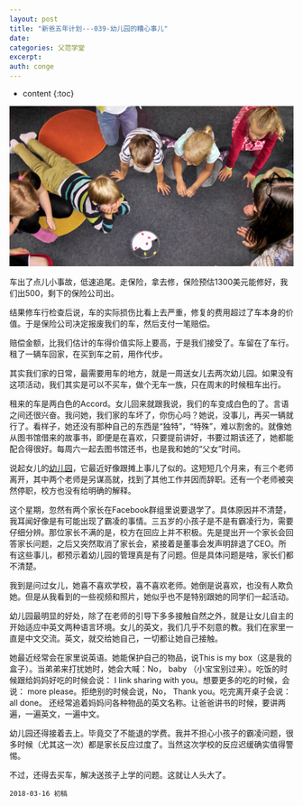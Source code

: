 ```yaml
---
layout: post
title: "新爸五年计划---039-幼儿园的糟心事儿"
date:
categories: 父范学堂
excerpt:
auth: conge
---
```

* content
{:toc}

![](/assets/images/父范学堂/118382-9b994aad5007dae1.jpg)

车出了点儿小事故，低速追尾。走保险，拿去修，保险预估1300美元能修好，我们出500，剩下的保险公司出。

结果修车行检查后说，车的实际损伤比看上去严重，修复的费用超过了车本身的价值。于是保险公司决定报废我们的车，然后支付一笔赔偿。

赔偿金额，比我们估计的车得价值实际上要高，于是我们接受了。车留在了车行。租了一辆车回家，在买到车之前，用作代步。

其实我们家的日常，最需要用车的地方，就是一周送女儿去两次幼儿园。如果没有这项活动，我们其实是可以不买车，做个无车一族，只在周末的时候租车出行。

租来的车是两白色的Accord。女儿回来就跟我说，我们的车变成白色的了。言语之间还很兴奋。我问她，我们家的车坏了，你伤心吗？她说，没事儿，再买一辆就行了。看样子，她还没有那种自己的东西是“独特”，“特殊”，难以割舍的。就像她从图书馆借来的故事书，即便是在喜欢，只要提前讲好，书要过期该还了，她都能配合得很好。每周六一起去图书馆还书，也是我和她的“父女”时间。

说起女儿的[幼儿园](https://www.jianshu.com/p/47ce8099495c)，它最近好像跟摊上事儿了似的。这短短几个月来，有三个老师离开，其中两个老师是另谋高就，找到了其他工作并因而辞职。还有一个老师被突然停职，校方也没有给明确的解释。

这个星期，忽然有两个家长在Facebook群组里说要退学了。具体原因并不清楚，我耳闻好像是有可能出现了霸凌的事情。三五岁的小孩子是不是有霸凌行为，需要仔细分辨。那位家长不满的是，校方在回应上并不积极。先是提出开一个家长会回答家长问题，之后又突然取消了家长会，紧接着是董事会发声明辞退了CEO。所有这些事儿，都预示着幼儿园的管理真是有了问题。但是具体问题是啥，家长们都不清楚。

我到是问过女儿，她喜不喜欢学校，喜不喜欢老师。她倒是说喜欢，也没有人欺负她。但是从我看到的一些视频和照片，她似乎也不是特别跟她的同学们一起活动。

幼儿园最明显的好处，除了在老师的引导下多多接触自然之外，就是让女儿自主的开始适应中英文两种语言环境。女儿的英文，我们几乎不刻意的教。我们在家里一直是中文交流。英文，就交给她自己，一切都让她自己接触。

她最近经常会在家里说英语。她能保护自己的物品，说This is my box（这是我的盒子）。当弟弟来打扰她时，她会大喊：No， baby （小宝宝别过来）。吃饭的时候跟给妈妈好吃的时候会说： I link sharing with you。想要更多的吃的时候，会说： more please。拒绝别的时候会说，No， Thank you。吃完离开桌子会说：all done。 还经常追着妈妈问各种物品的英文名称。让爸爸讲书的时候，要讲两遍，一遍英文，一遍中文。

幼儿园还得接着去上。毕竟交了不能退的学费。我并不担心小孩子的霸凌问题，很多时候（尤其这一次）都是家长反应过度了。当然这次学校的反应迟缓确实值得警惕。

不过，还得去买车，解决送孩子上学的问题。这就让人头大了。


```
2018-03-16 初稿
```
